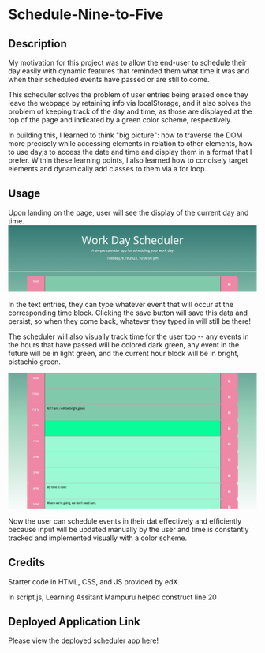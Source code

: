# Schedule-Nine-to-Five

## Description
My motivation for this project was to allow the end-user to schedule their day easily with dynamic features that reminded them what time it was and when their scheduled events have passed or are still to come.

This scheduler solves the problem of user entries being erased once they leave the webpage by retaining info via localStorage, and it also solves the problem of keeping track of the day and time, as those are displayed at the top of the page and indicated by a green color scheme, respectively.

In building this, I learned to think "big picture": how to traverse the DOM more precisely while accessing elements in relation to other elements, how to use dayjs to access the date and time and display them in a format that I prefer. Within these learning points, I also learned how to concisely target elements and dynamically add classes to them via a for loop.

## Usage
Upon landing on the page, user will see the display of the current day and time.
![Scheduler shows day and time](./assets/images/datedisplay.png)

In the text entries, they can type whatever event that will occur at the corresponding time block.
Clicking the save button will save this data and persist, so when they come back, whatever they typed in will still be there!

The scheduler will also visually track time for the user too -- 
any events in the hours that have passed will be colored dark green,
any event in the future will be in light green,
and the current hour block will be in bright, pistachio green.

![Event block colors change depending if time is in the past, present, or the future. One click saves the user's input!](./assets/images/timetracker.png)

Now the user can schedule events in their dat effectively and efficiently because input will be updated manually by the user and time is constantly tracked and implemented visually with a color scheme.


## Credits
Starter code in HTML, CSS, and JS provided by edX.

In script.js, Learning Assitant Mampuru helped construct line 20

## Deployed Application Link
Please view the deployed scheduler app [here](https://mintyry.github.io/schedule-nine-to-five/)!